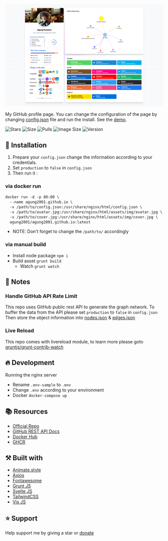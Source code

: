 ![Screenshot](screenshot.png)

My GitHub profile page. You can change the configuration of the page by changing [config.json](config.json) file and run the install. 
See the [demo][website].

![Stars](https://img.shields.io/github/stars/agung2001/agung2001.github.io?style=social)
![Size](https://img.shields.io/github/repo-size/agung2001/agung2001.github.io)
![Pulls](https://img.shields.io/docker/pulls/agung2001/agung2001.github.io)
![Image Size](https://img.shields.io/docker/image-size/agung2001/agung2001.github.io)
![Version](https://img.shields.io/docker/v/agung2001/agung2001.github.io)

## 🤖 Installation

1. Prepare your `config.json` change the information according to your credentials.
2. Set `production` to `false` in `config.json`
3. Then run it : 

### via docker run 
```
docker run -d -p 80:80 \
  --name agung2001.github.io \
  -v /path/to/config.json:/usr/share/nginx/html/config.json \
  -v /path/to/avatar.jpg:/usr/share/nginx/html/assets/img/avatar.jpg \
  -v /path/to/cover.jpg:/usr/share/nginx/html/assets/img/cover.jpg \
  agung2001/agung2001.github.io:latest
```
- NOTE: Don't forget to change the `/path/to/` accordingly

### via manual build 
- Install node package `npm i`
- Build asset `grunt build`
  - Watch `grunt watch`

## 📝 Notes

### Handle GitHub API Rate Limit
This repo uses GitHub public rest API to generate the graph network.
To buffer the data from the API please set `production` to `false` in `config.json`
Then store the object information into [nodes.json](nodes.json) & [edges.json](edges.json)

### Live Reload
This repo comes with livereload module, to learn more please goto [gruntjs/grunt-contrib-watch](https://github.com/gruntjs/grunt-contrib-watch/blob/main/docs/watch-examples.md#enabling-live-reload-in-your-html)

## 🔥 Development
Running the nginx server
- Rename `.env-sample` to `.env`
- Change `.env` according to your environment
- Docker `docker-compose up`

## 📚 Resources
- [Official Repo](https://github.com/agung2001/agung2001.github.io)
- [GitHub REST API Docs](https://docs.github.com/en/rest)
- [Docker Hub](https://hub.docker.com/r/agung2001/agung2001.github.io)
- [GHCR](https://github.com/agung2001/agung2001.github.io/pkgs/container/agung2001.github.io)

## ⚒️ Built with
- [Animate.style](https://animate.style/)
- [Axios](https://axios-http.com/)
- [Fontawesome](https://fontawesome.com/)
- [Grunt JS](https://gruntjs.com/)
- [Svelte JS](https://svelte.dev/)
- [TailwindCSS](https://tailwindcss.com/)
- [Vis JS](https://visjs.org/)

## ⭐️ Support
Help support me by giving a star or [donate][website]

[website]: https://agung2001.github.io